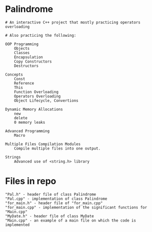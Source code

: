 # Palindrome  
    # An interactive C++ project that mostly practicing operators overloading
    
    # Also practicing the following:
    
    OOP Programming
        Objects
        Classes
        Encapsulation
        Copy Constructors
        Destructors
        
    Concepts
        Const
        Reference
        This
        Function Overloading
        Operators Overloading
        Object Lifecycle, Convertions
    
    Dynamic Memory Allocations
        new
        delete
        0 memory leaks
        
    Advanced Programming
        Macro
        
    Multiple Files Compilation Modules
        Compile multiple files into one output. 
        
    Strings
        Advanced use of <string.h> library
        
# Files in repo
    "Pal.h" - header file of class Palindrome
    "Pal.cpp" - implementation of class Palindrome
    "for_main.h" - header file of "for_main.cpp"
    "for_main.cpp" - implementation of the significant functions for "Main.cpp"
    "MyDate.h" - header file of class MyDate
    "Main.cpp" - an example of a main file on which the code is implemented
